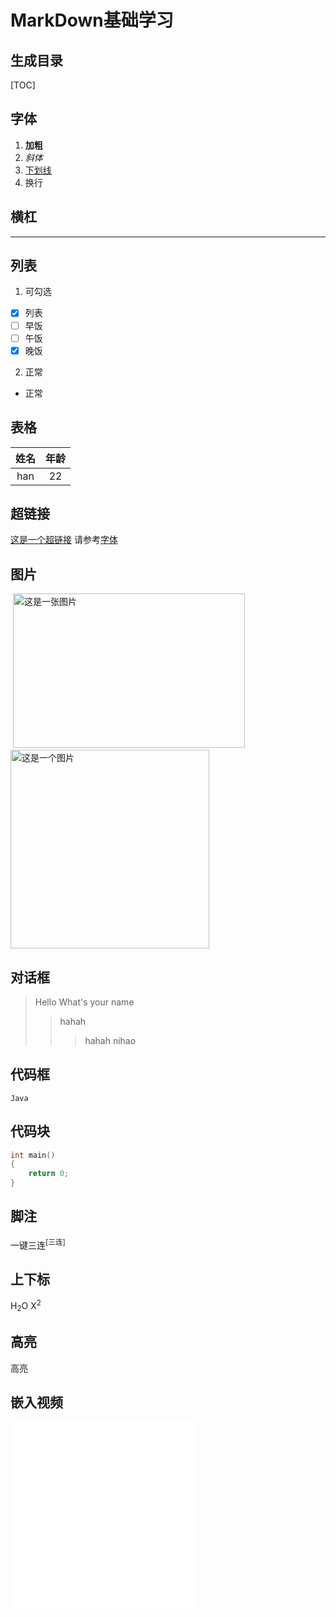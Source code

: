 # MarkDown基础学习

## 生成目录
[TOC]

## 字体

1.  **加粗**
2.  *斜体*
3.  <u>下划线</u>
4.  换行

## 横杠

* * *

## 列表

1.  可勾选

- [x] 列表
- [ ] 早饭
- [ ] 午饭
- [x] 晚饭

2.  正常

- 正常

## 表格

| 姓名 | 年龄 |
| :--: | :--: |
| han  |  22  |

## 超链接

[这是一个超链接](https://www.baidu.com "这是一个搜索引擎")
请参考[字体](##字体)

## 图片
![]()
<img src="https://t7.baidu.com/it/u=1789320864,1889554446&amp;fm=193&amp;f=GIF" alt="这是一张图片" width="371" height="247" class="jop-noMdConv"> <img src="https://t7.baidu.com/it/u=1595072465,3644073269&amp;fm=193&amp;f=GIF" alt="这是一个图片" width="318" height="318" class="jop-noMdConv">

## 对话框

> Hello
> What's your name
>
> > hahah
> >
> > > hahah
> > > nihao

## 代码框

`Java`

## 代码块

```C++
int main()
{
    return 0;
}
```

## 脚注

一键三连<sup>\[三连\]</sup>

## 上下标

H<sub>2</sub>O
X<sup>2</sup>

## 高亮

高亮

## 嵌入视频
<iframe src="//player.bilibili.com/player.html?aid=636389523&bvid=BV14b4y177AC&cid=506934448&page=1" scrolling="no" border="0" frameborder="no" framespacing="0" allowfullscreen="true"> </iframe>



<iframe src="//player.bilibili.com/player.html?aid=643807893&bvid=BV1dY4y1j76F&cid=783029818&page=1" scrolling="no" border="0" frameborder="no" framespacing="0" allowfullscreen="true"> </iframe>